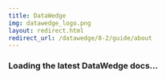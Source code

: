 ```yaml
---
title: DataWedge
img: datawedge_logo.png
layout: redirect.html
redirect_url: /datawedge/8-2/guide/about
---
```


### Loading the latest DataWedge docs...